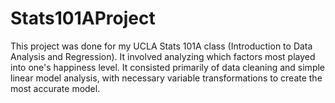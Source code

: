 # Stats101AProject

This project was done for my UCLA Stats 101A class (Introduction to Data Analysis and Regression). It involved analyzing which factors most played into one's happiness level. It consisted primarily of data cleaning and simple linear model analysis, with necessary variable transformations to create the most accurate model.
